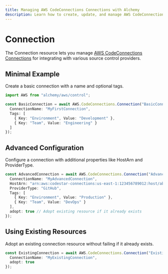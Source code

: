 ```yaml
---
title: Managing AWS CodeConnections Connections with Alchemy
description: Learn how to create, update, and manage AWS CodeConnections Connections using Alchemy Cloud Control.
---
```


# Connection

The Connection resource lets you manage [AWS CodeConnections Connections](https://docs.aws.amazon.com/codeconnections/latest/userguide/) for integrating with various source control providers.

## Minimal Example

Create a basic connection with a name and optional tags.

```ts
import AWS from "alchemy/aws/control";

const BasicConnection = await AWS.CodeConnections.Connection("BasicConnection", {
  ConnectionName: "MyFirstConnection",
  Tags: [
    { Key: "Environment", Value: "Development" },
    { Key: "Team", Value: "Engineering" }
  ]
});
```

## Advanced Configuration

Configure a connection with additional properties like HostArn and ProviderType.

```ts
const AdvancedConnection = await AWS.CodeConnections.Connection("AdvancedConnection", {
  ConnectionName: "MyAdvancedConnection",
  HostArn: "arn:aws:codestar-connections:us-east-1:123456789012:host/abcde12345",
  ProviderType: "GitHub",
  Tags: [
    { Key: "Environment", Value: "Production" },
    { Key: "Team", Value: "DevOps" }
  ],
  adopt: true // Adopt existing resource if it already exists
});
```

## Using Existing Resources

Adopt an existing connection resource without failing if it already exists.

```ts
const ExistingConnection = await AWS.CodeConnections.Connection("ExistingConnection", {
  ConnectionName: "MyExistingConnection",
  adopt: true
});
```